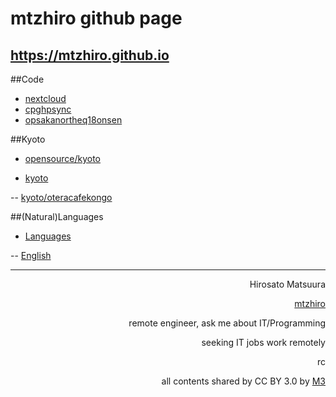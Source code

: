 # mtzhiro github page
## <a href="https://mtzhiro.github.io">https://mtzhiro.github.io</a>

##Code

- <a href="https://https://mtzhiro.github.io/nextcloud">nextcloud</a>
- <a href="https://https://mtzhiro.github.io/cpghpsync">cpghpsync</a>
- <a href="https://https://mtzhiro.github.io/opsakanortheq18onsen">opsakanortheq18onsen</a>

##Kyoto

- <a href="https://https://mtzhiro.github.io/opensource/kyoto">opensource/kyoto</a>

- <a href="https://https://mtzhiro.github.io/kyoto">kyoto</a>

-- <a href="https://https://mtzhiro.github.io/kyoto/oteracafekongo">kyoto/oteracafekongo</a>

##(Natural)Languages

- <a href="https://https://mtzhiro.github.io/naturallanguage">Languages</a>

-- <a href="https://https://mtzhiro.github.io/naturallanguage/english">English</a>



<hr />

<div style="text-align: right;">

Hirosato Matsuura

<a href="https://github.com/mtzhiro">mtzhiro</a>

remote engineer, ask me about IT/Programming

seeking IT jobs work remotely

rc

<a href="https://https://mtzhiro.github.io"></a>

<a href="https://hiromatuura@gmail.com"></a>

all contents shared by CC BY 3.0 by <a href="http://caesalpina.com/m3">M3</a>
</div>
